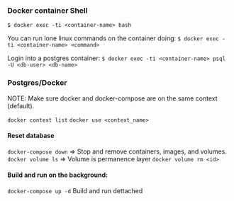 ### Docker container Shell

`$ docker exec -ti <container-name> bash`

You can run lone linux commands on the container doing:
`$ docker exec -ti <container-name> <command>`

Login into a postgres container:
`$ docker exec -ti <container-name> psql -U <db-user> <db-name>`

### Postgres/Docker

NOTE: Make sure docker and docker-compose are on the same context (default).

`docker context list`
`docker use <context_name>`

#### Reset database

`docker-compose down` => Stop and remove containers, images, and volumes.
`docker volume ls` => Volume is permanence layer
`docker volume rm <id>`

#### Build and run on the background:

`docker-compose up -d` Build and run dettached
